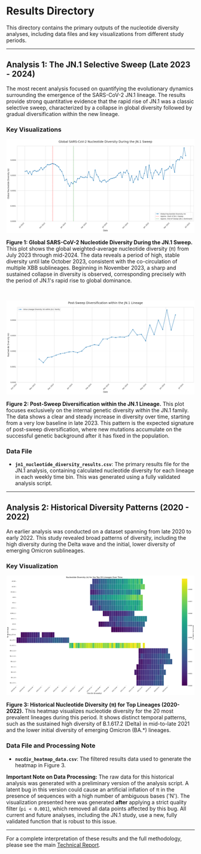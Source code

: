 # Results Directory

This directory contains the primary outputs of the nucleotide diversity analyses, including data files and key visualizations from different study periods.

---

## **Analysis 1: The JN.1 Selective Sweep (Late 2023 - 2024)**

The most recent analysis focused on quantifying the evolutionary dynamics surrounding the emergence of the SARS-CoV-2 JN.1 lineage. The results provide strong quantitative evidence that the rapid rise of JN.1 was a classic selective sweep, characterized by a collapse in global diversity followed by gradual diversification within the new lineage.

### Key Visualizations

![Figure 1: Global Nucleotide Diversity During the JN.1 Sweep](./global_sweep.png)

**Figure 1: Global SARS-CoV-2 Nucleotide Diversity During the JN.1 Sweep.** This plot shows the global weighted-average nucleotide diversity (π) from July 2023 through mid-2024. The data reveals a period of high, stable diversity until late October 2023, consistent with the co-circulation of multiple XBB sublineages. Beginning in November 2023, a sharp and sustained collapse in diversity is observed, corresponding precisely with the period of JN.1's rapid rise to global dominance.

<br>

![Figure 2: Post-Sweep Diversification within the JN.1 Lineage](./intra_lineage_diversification.png)

**Figure 2: Post-Sweep Diversification within the JN.1 Lineage.** This plot focuses exclusively on the internal genetic diversity *within* the JN.1 family. The data shows a clear and steady increase in diversity over time, starting from a very low baseline in late 2023. This pattern is the expected signature of post-sweep diversification, where new mutations accumulate on the successful genetic background after it has fixed in the population.

### Data File

*   **`jn1_nucleotide_diversity_results.csv`**: The primary results file for the JN.1 analysis, containing calculated nucleotide diversity for each lineage in each weekly time bin. This was generated using a fully validated analysis script.

---

## **Analysis 2: Historical Diversity Patterns (2020 - 2022)**

An earlier analysis was conducted on a dataset spanning from late 2020 to early 2022. This study revealed broad patterns of diversity, including the high diversity during the Delta wave and the initial, lower diversity of emerging Omicron sublineages.

### Key Visualization

![Figure 3: Historical Nucleotide Diversity Heatmap](./heatmap_nucdiv.png)

**Figure 3: Historical Nucleotide Diversity (π) for Top Lineages (2020-2022).** This heatmap visualizes nucleotide diversity for the 20 most prevalent lineages during this period. It shows distinct temporal patterns, such as the sustained high diversity of B.1.617.2 (Delta) in mid-to-late 2021 and the lower initial diversity of emerging Omicron (BA.*) lineages.

### Data File and Processing Note

*   **`nucdiv_heatmap_data.csv`**: The filtered results data used to generate the heatmap in Figure 3.

**Important Note on Data Processing:** The raw data for this historical analysis was generated with a preliminary version of the analysis script. A latent bug in this version could cause an artificial inflation of π in the presence of sequences with a high number of ambiguous bases ('N'). The visualization presented here was generated **after** applying a strict quality filter (`pi < 0.001`), which removed all data points affected by this bug. All current and future analyses, including the JN.1 study, use a new, fully validated function that is robust to this issue.

---

For a complete interpretation of these results and the full methodology, please see the main [Technical Report](../technical_report.md).
